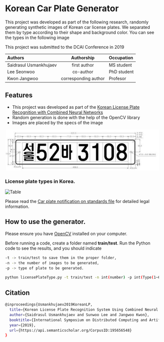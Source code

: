 # Korean Car Plate Generator

This project was developed as part of the following research, randomly generating synthetic images of Korean car license plates.
We separated them by type according to their shape and background color.
You can see the types in the following image

This project was submitted to the DCAI Conference in 2019

| Authors   | Authorship  |  Occupation  |
|:-----------|:-------------:|:-------------|
| Saidrasul Usmankhujaev  | first author | MS student |
| Lee Seonwoo | co-author  | PhD student |
| Kwon Jangwoo | corresponding author  | Profesor   |


## Features
- This project was developed as part of the [Korean License Plate Recognition with Combined Neural Networks](https://www.semanticscholar.org/paper/Korean-License-Plate-Recognition-System-Using-Usmankhujaev-Lee/6e246630e4d6000c8cefcb57110916522db57aea)
- Random generation is done with the help of the OpenCV library
- Images are placed by the specs of the image

![Specs](/image/Character-position-on-a-license-plate.png)
  
### License plate types in Korea.
![Table](/table.jpg)

Please read the [Car plate notification on standards file](https://github.com/Usmankhujaev/KoreanCarPlateGenerator/blob/master/Notification%20on%20standards%20such%20as%20registration%20plates%20for%20Cars.pdf) for detailed legal information.

## How to use the generator.
Please ensure you have [OpenCV](https://opencv.org/) installed on your computer.

Before running a code, create a folder named **train/test**. Run the Python code to see the results, and you should indicate 
```bash
-t -> train/test to save them in the proper folder,
-n -> the number of images to be generated,
-p -> type of plate to be generated.  
```
```bash
python licensePlateType.py -t train/test -n int(number) -p int(Type(1~6))
```


## Citation

```bash
@inproceedings{Usmankhujaev2019KoreanLP,
  title={Korean License Plate Recognition System Using Combined Neural Networks},
  author={Saidrasul Usmankhujaev and Sunwoo Lee and Jangwoo Kwon},
  booktitle={International Symposium on Distributed Computing and Artificial Intelligence},
  year={2019},
  url={https://api.semanticscholar.org/CorpusID:195656548}
}
